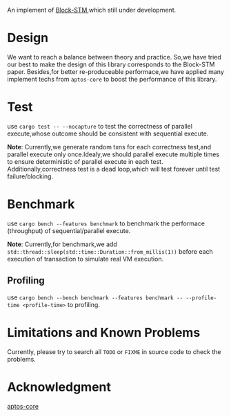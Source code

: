An implement of [Block-STM](http://arxiv.org/abs/2203.06871),which still under development.

# Design
We want to reach a balance between theory and practice.
So,we have tried our best to make the design of this library corresponds to the Block-STM paper.
Besides,for better re-produceable performace,we have applied many implement techs from `aptos-core` to boost the performance of this library.

# Test
use `cargo test -- --nocapture` to test the correctness of parallel execute,whose outcome should be consistent with sequential execute.

**Note**:
Currently,we generate random txns for each correctness test,and parallel execute only once.Idealy,we should parallel execute multiple times to ensure deterministic of parallel execute in each test.
Additionally,correctness test is a dead loop,which will test forever until test failure/blocking.

# Benchmark
use `cargo bench --features benchmark` to benchmark the performace (throughput) of sequential/parallel execute.

**Note**:
Currently,for benchmark,we add
`std::thread::sleep(std::time::Duration::from_millis(1))`
before each execution of transaction to simulate real VM execution.

## Profiling
use `cargo bench --bench benchmark --features benchmark -- --profile-time <profile-time>` to profiling.

# Limitations and Known Problems
Currently, please try to search all `TODO` or `FIXME` in source code to check the problems.

# Acknowledgment
[aptos-core](https://github.com/aptos-labs/aptos-core)